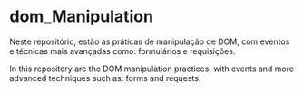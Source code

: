 # dom_Manipulation

Neste repositório, estão as práticas de manipulação de DOM, com eventos e técnicas mais avançadas como: formulários e requisições.


In this repository are the DOM manipulation practices, with events and more advanced techniques such as: forms and requests.
